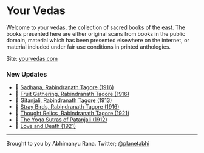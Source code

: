 # Your Vedas
Welcome to your vedas, the collection of sacred books of the east. The books presented here are either original scans from books in the public domain, material which has been presented elsewhere on the internet, or material included under fair use conditions in printed anthologies.

Site: [yourvedas.com](https://yourvedas.com/)


### New Updates
- 📕 [Sadhana, Rabindranath Tagore (1916)](./docs/library/modern/Sadhana/index.md) 
- 📕 [Fruit Gathering, Rabindranath Tagore (1916)](./docs/library/modern/fruit-gathering/index.md)
- 📕 [Gitanjali, Rabindranath Tagore (1913)](./docs/library/modern/Gitanjali/index.md)
- 📕 [Stray Birds, Rabindranath Tagore (1916)](./docs/library/modern/stray-birds/index.md)
- 📕 [Thought Relics, Rabindranath Tagore (1921)](./docs/library/modern/thought-relics/index.md)
- 📕 [The Yoga Sutras of Patanjali (1912)](./docs/library/modern/yoga-sutras/index.md)
- 📕 [Love and Death (1921)](./docs/library/modern/love-and-death/index.md)

---

Brought to you by Abhimanyu Rana. Twitter; [@planetabhi](https://twitter.com/planetabhi)
